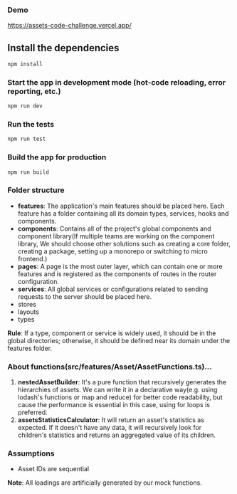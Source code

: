### Demo
https://assets-code-challenge.vercel.app/

## Install the dependencies
```bash
npm install
```

### Start the app in development mode (hot-code reloading, error reporting, etc.)
```bash
npm run dev
```

### Run the tests
```bash
npm run test
```

### Build the app for production
```bash
npm run build
```

### Folder structure
- **features**: The application's main features should be placed here. Each feature has a folder containing all its domain types, services, hooks and components.
- **components**: Contains all of the project's global components and component library(If multiple teams are working on the component library, We should choose other solutions such as creating a core folder, creating a package, setting up a monorepo or switching to micro frontend.)
- **pages**: A page is the most outer layer, which can contain one or more features and is registered as the components of routes in the router configuration.
- **services**: All global services or configurations related to sending requests to the server should be placed here.
- stores
- layouts
- types
  
**Rule**: If a type, component or service is widely used, it should be in the global directories; otherwise, it should be defined near its domain under the features folder.

### About functions(src/features/Asset/AssetFunctions.ts)...
1. **nestedAssetBuilder**: It's a pure function that recursively generates the hierarchies of assets. We can write it in a declarative way(e.g. using lodash's functions or map and reduce) for better code readability, but cause the performance is essential in this case, using for loops is preferred.
2. **assetsStatisticsCalculator**: It will return an asset's statistics as expected. If it doesn't have any data, it will recursively look for children's statistics and returns an aggregated value of its children.

###  Assumptions
- Asset IDs are sequential

**Note**: All loadings are artificially generated by our mock functions.
